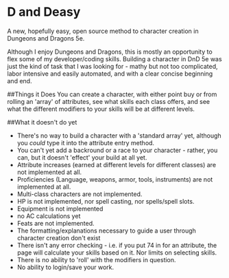 # D and Deasy

A new, hopefully easy, open source method to character creation in Dungeons and Dragons 5e.

Although I enjoy Dungeons and Dragons, this is mostly an opportunity to flex some of my developer/coding skills. Building a character in DnD 5e was just the kind of task that I was looking for - mathy but not too complicated, labor intensive and easily automated, and with a clear concise beginning and end.

##Things it Does
You can create a character, with either point buy or from rolling an 'array' of attributes, see what skills each class offers, and see what the different modifiers to your skills will be at different levels.

##What it doesn't do yet
- There's no way to build a character with a 'standard array' yet, although you *could* type it into the attribute entry method.
- You can't yet add a backround or a race to your character - rather, you can, but it doesn't 'effect' your build at all yet.
- Attribute increases (earned at different levels for different classes) are not implemented at all. 
- Proficiencies (Language, weapons, armor, tools, instruments) are not implemented at all.
- Multi-class characters are not implemented. 
- HP is not implemented, nor spell casting, nor spells/spell slots. 
- Equipment is not implemented
- no AC calculations yet
- Feats are not implemented.
- The formatting/explanations necessary to guide a user through character creation don't exist
- There isn't any error checking - i.e. if you put 74 in for an attribute, the page will calculate your skills based on it. Nor limits on selecting skills.
- There is no ability to 'roll' with the modifiers in question.
- No ability to login/save your work.